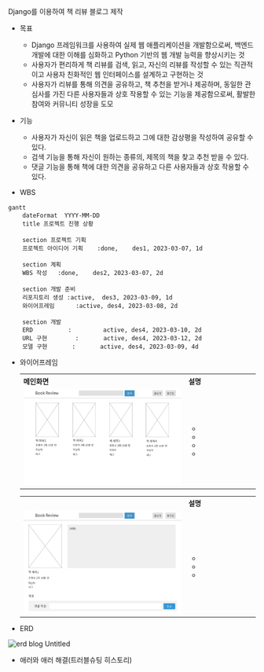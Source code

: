 Django를 이용하여 책 리뷰 블로그 제작

* 목표
    * Django 프레임워크를 사용하여 실제 웹 애플리케이션을 개발함으로써, 백엔드 개발에 대한 이해를 심화하고 Python 기반의 웹 개발 능력을 향상시키는 것
    * 사용자가 편리하게 책 리뷰를 검색, 읽고, 자신의 리뷰를 작성할 수 있는 직관적이고 사용자 친화적인 웹 인터페이스를 설계하고 구현하는 것
    * 사용자가 리뷰를 통해 의견을 공유하고, 책 추천을 받거나 제공하며, 동일한 관심사를 가진 다른 사용자들과 상호 작용할 수 있는 기능을 제공함으로써, 활발한 참여와 커뮤니티 성장을 도모

* 기능
    * 사용자가 자신이 읽은 책을 업로드하고 그에 대한 감상평을 작성하여 공유할 수 있다.
    * 검색 기능을 통해 자신이 원하는 종류의, 제목의 책을 찾고 추천 받을 수 있다.
    * 댓글 기능을 통해 책에 대한 의견을 공유하고 다른 사용자들과 상호 작용할 수 있다.

  
* WBS
```mermaid
gantt
    dateFormat  YYYY-MM-DD
    title 프로젝트 진행 상황

    section 프로젝트 기획
    프로젝트 아이디어 기획    :done,    des1, 2023-03-07, 1d
    
    section 계획
    WBS 작성   :done,    des2, 2023-03-07, 2d
    
    section 개발 준비
    리포지토리 생성 :active,  des3, 2023-03-09, 1d
    와이어프레임      :active, des4, 2023-03-08, 2d
    
    section 개발
    ERD          :         active, des4, 2023-03-10, 2d
    URL 구현        :       active, des4, 2023-03-12, 2d
    모델 구현       :       active, des4, 2023-03-09, 4d

```



* 와이어프레임
    <table>
        <tr>
            <th>메인화면</th>
            <th>설명</th>
        </tr>
        <tr>
            <td width="70%">
                <img src="img/review.jpg">
            </td>
            <td>
                <ul>
                    <li></li>
                    <li></li>
                    <li></li>
                    <li></li>
                </ul>
            </td>
        </tr>
    </table>
    <table>
        <tr>
            <th></th>
            <th>설명</th>
        </tr>
        <tr width="70%">
            <td width="70%">
                <img src="img/detail.jpg">
            </td>
            <td>
                <ul>
                    <li></li>
                    <li></li>
                    <li></li>
                </ul>
            </td>
        </tr>
    </table>
    
* ERD

![erd blog  Untitled](https://github.com/YooJi3un/Booklog/assets/75007766/6f7c2e30-6e55-4080-b70c-62232fd93227)
    
* 애러와 애러 해결(트러블슈팅 히스토리)
   
    
